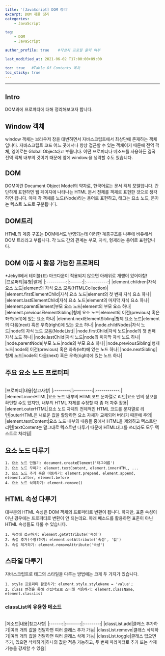 ```yaml
---
title: '[JavaScript] DOM 정리'
excerpt: DOM 대한 정리
categories:
    - JavaScript

tag:
    - DOM
    - JavaScript

author_profile: true    #작성자 프로필 출력 여부

last_modified_at: 2021-06-02 T17:00:00+09:00

toc: true   #Table Of Contents 목차 
toc_sticky: true
---
```


---

<!-- <center><img src="https://user-images.githubusercontent.com/47733530/72419812-df6e0780-37c0-11ea-907c-1fd2bace1f6d.png" width="40%" height="30%"></center> -->

## Intro
DOM과에 프로퍼티에 대해 정리해보고자 합니다.


## Window 객체
window 객체는 브라우저 창을 대변하면서 자바스크립트에서 최상단에 존재하는 객체입니다.
자바스크립트 코드 어느 곳에서나 항상 접근할 수 있는 객체이기 때문에 전역 객체, 영어로는 Global Object라고 부릅니다.
어떤 프로퍼티나 메소드를 사용하든 결국 전역 객체 내부의 것이기 때문에 앞에 window.을 생략할 수도 있습니다.  


## DOM

DOM이란 Document Object Model의 약자로, 한국어로는 문서 객체 모델입니다.
간단하게 표현하면 웹 페이지에 나타나는 HTML 문서 전체를 객체로 표현한 것으로 생각하면 됩니다.
이때 각 객체를 노드(Node)라는 용어로 표현하고, 태그는 요소 노드, 문자는 텍스트 노드로 구분됩니다.

## DOM트리
HTML의 계층 구조는 DOM에서도 반영되는데 이러한 계층구조를 나무에 비유해서 DOM 트리라고 부릅니다.
각 노드 간의 관계는 부모, 자식, 형제라는 용어로 표현합니다.

## DOM 이동 시 활용 가능한 프로퍼티
*Jekyll에서 테이블(표) 마크다운이 적용되지 않으면 아래위로 개행이 있어야함!
<br>
|프로퍼티|유형|결과|
|:----------:|:------:|:-----------:|
|element.children|자식 요소 노드|element의 자식 요소 모음(HTMLCollection)|
|element.firstElementChild|자식 요소 노드|element의 첫 번째 자식 요소 하나|
|element.lastElementChild|자식 요소 노드|element의 마지막 자식 요소 하나|
|element.parentElement|부모 요소 노드|element의 부모 요소 하나|
|element.previousElementSibling|형제 요소 노드|element의 이전(previous) 혹은 좌측(left)에 있는 요소 하나|
|element.nextElementSibling|형제 요소 노드|element의 다음(next) 혹은 우측(right)에 있는 요소 하나|
|node.childNodes|자식 노드|node의 자식 노드 모음(NodeList)|
|node.firstChild|자식 노드|node의 첫 번째 자식 노드 하나|
|node.lastChild|자식 노드|node의 마지막 자식 노드 하나|
|node.parentNode|부모 노드|node의 부모 요소 하나|
|node.previousSibling|형제 노드|node의 이전(previous) 혹은 좌측(left)에 있는 노드 하나|
|node.nextSibling|형제 노드|node의 다음(next) 혹은 우측(right)에 있는 노드 하나|
<br>

## 주요 요소 노드 프로터피
<br>
|프로퍼티|내용|참고사항|
|:--------:|:---------:|:------------:|
|element.innerHTML|요소 노드 내부의 HTML코드 문자열로 리턴|요소 안의 정보를 확인할 수도 있지만, 내부의 HTML 자체를 수정할 때 좀 더 자주 활용|
|element.outerHTML|요소 노드 자체의 전체적인 HTML 코드를 문자열로 리턴|outerHTML은 새로운 값을 할당하면 요소 자체가 교체되어 버리기 때문에 주의|
|element.textContent|요소 노드 내부의 내용들 중에서 HTML을 제외하고 텍스트만 리턴|textContent는 말그대로 텍스트만 다루기 때문에 HTML태그를 쓰더라도 모두 텍스트로 처리됨|
<br>

## 요소 노드 다루기
```
1. 요소 노드 만들기: document.createElement('태그이름')
2. 요소 노드 꾸미기: element.textContent, element.innerHTML, ...
3. 요소 노드 추가 혹은 이동하기: element.prepend, element.append, element.after, element.before
4. 요소 노드 삭제하기: element.remove()
```

## HTML 속성 다루기
대부분의 HTML 속성은 DOM 객체의 프로퍼티로 변환이 됩니다.
하지만, 표준 속성이 아닌 경우에는 프로퍼티로 변환이 안 되는데요. 아래 메소드를 활용하면 표준이 아닌 HTML 속성들도 다룰 수 있습니다.

```
1. 속성에 접근하기: element.getAttribute('속성')
2. 속성 추가(수정)하기: element.setAttribute('속성', '값')
3. 속성 제거하기: element.removeAttribute('속성')
```

## 스타일 다루기
자바스크립트로 태그의 스타일을 다루는 방법에는 크게 두 가지가 있습니다.
```
1. style 프로퍼티 활용하기: element.style.styleName = 'value';
2. class 변경을 통해 간접적으로 스타일 적용하기: element.className, element.classList
```

### classList의 유용한 메소드
<br>
|메소드|내용|참고사항|
|:------:|:-------:|:--------:|
|classList.add|클래스 추가하기|여러 개의 값을 전달하면 여러 클래스 추가 가능|
|classList.remove|클래스 삭제하기|여러 개의 값을 전달하면 여러 클래스 삭제 가능|
|classList.toggle|클래스 없으면 추가, 있으면 삭제하기|하나의 값만 적용 가능하고, 두 번째 파라미터로 추가 또는 삭제 기능을 강제할 수 있음|
<br>